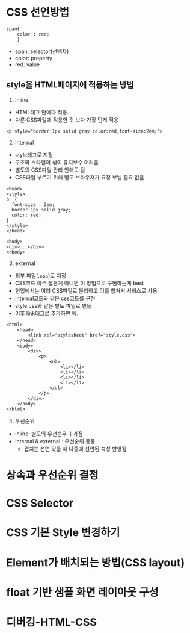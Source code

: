 # CSS 선언방법
```
span{
    color : red;
    }
```
- span: selector(선택자)
- color: property
- red: value

## style을 HTML페이지에 적용하는 방법
1. inline     
- HTML태그 안에다 적용.
- 다른 CSS파일에 적용한 것 보다 가장 먼저 적용
```
<p style="border:1px solid gray;color:red;font-size:2em;">
```

2. internal
- style태그로 지정
- 구조와 스타일이 섞여 유지보수 어려움
- 별도의 CSS파일 관리 안해도 됨
- CSS파일 부르기 위해 별도 브라우저가 요청 보낼 필요 없음
```
<head>
<style>
p  {
  font-size : 2em;
  border:1px solid gray;
  color: red;
}
</style>
</head>

<body>
<div>...</div>
</body>
```

3. external
- 외부 파일(.css)로 지정
- CSS코드 아주 짧은게 아니면 이 방법으로 구현하는게 best
- 현업에서는 여러 CSS파일로 분리하고 이를 합쳐서 서비스로 사용
- internal코드와 같은 css코드를 구현
- style.css와 같은 별도 파일로 만듦
- 이후 link태그로 추가하면 됨.
```
<html>
	<head>
		<link rel="stylesheet" href="style.css">
	</head>
	<body>
		<div>
			<p>
				<ul>
					<li></li>
					<li></li>
					<li></li>
					<li></li>
				</ul>
			</p>
		</div>
	</body>
</html>
```

4. 우선순위
- inline: 별도의 우선순우 ㅣ가짐
- internal & external : 우선순위 동등
    - 겹치는 선언 있을 때 나중에 선언된 속성 반영됨


# 상속과 우선순위 결정

# CSS Selector

# CSS 기본 Style 변경하기


# Element가 배치되는 방법(CSS layout)


# float 기반 샘플 화면 레이아웃 구성

# 디버깅-HTML-CSS
